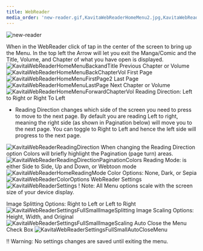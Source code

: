 ```yaml
---
title: WebReader
media_order: 'new-reader.gif,KavitaWebReaderHomeMenu2.jpg,KavitaWebReaderHomeMenuBackandTitle.jpg,KavitaWebReaderHomeMenuBackChapterVol.jpg,KavitaWebReaderHomeMenuLastPage.jpg,KavitaWebReaderHomeMenuForwardChapterVol.jpg,KavitaWebReaderReadingDirection.jpg,KavitaWebReaderReadingDirectionPaginationColors.jpg,KavitaWebReaderHomeReadingMode.jpg,KavitaWebReaderColorOptions.jpg,KavitaWebReaderSettings.jpg,KavitaWebReaderSettingsFullSmall.jpg,KavitaWebReaderSettingsFullSmallImageSplitting.jpg,KavitaWebReaderSettingsFullSmallImageScaling.jpg,KavitaWebReaderSettingsFullSmallAutoCloseMenu.jpg,KavitaWebReaderHomeMenuFirstPage2.jpg'
---
```


![new-reader](new-reader.gif "new-reader")

When in the WebReader click of tap in the center of the screen to bring up the Menu. In the top left the Arrow will let you exit the Manga/Comic and the Title, Volume, and Chapter of what you have open is displayed.
![KavitaWebReaderHomeMenuBackandTitle](KavitaWebReaderHomeMenuBackandTitle.jpg "KavitaWebReaderHomeMenuBackandTitle")
Previous Chapter or Volume
![KavitaWebReaderHomeMenuBackChapterVol](KavitaWebReaderHomeMenuBackChapterVol.jpg "KavitaWebReaderHomeMenuBackChapterVol")
First Page
![KavitaWebReaderHomeMenuFirstPage2](KavitaWebReaderHomeMenuFirstPage2.jpg "KavitaWebReaderHomeMenuFirstPage2")
Last Page
![KavitaWebReaderHomeMenuLastPage](KavitaWebReaderHomeMenuLastPage.jpg "KavitaWebReaderHomeMenuLastPage")
Next Chapter or Volume
![KavitaWebReaderHomeMenuForwardChapterVol](KavitaWebReaderHomeMenuForwardChapterVol.jpg "KavitaWebReaderHomeMenuForwardChapterVol")
Reading Direction: Left to Right or Right To Left

- Reading Direction changes which side of the screen you need to press to move to the next page. By default you are reading Left to right, meaning the right side (as shown in Pagination below) will move you to the next page. You can toggle to Right to Left and hence the left side will progress to the next page.

![KavitaWebReaderReadingDirection](KavitaWebReaderReadingDirection.jpg "KavitaWebReaderReadingDirection")
When changing the Reading Direction option Colors will briefly highlight the Pagination (page turn) areas.
![KavitaWebReaderReadingDirectionPaginationColors](KavitaWebReaderReadingDirectionPaginationColors.jpg "KavitaWebReaderReadingDirectionPaginationColors")
Reading Mode: is either Side to Side, Up and Down, or Webtoon mode
![KavitaWebReaderHomeReadingMode](KavitaWebReaderHomeReadingMode.jpg "KavitaWebReaderHomeReadingMode")
Color Options: None, Dark, or Sepia 
![KavitaWebReaderColorOptions](KavitaWebReaderColorOptions.jpg "KavitaWebReaderColorOptions")
WebReader Settings
![KavitaWebReaderSettings](KavitaWebReaderSettings.jpg "KavitaWebReaderSettings")
! Note: All Menu options scale with the screen size of your device display.

Image Splitting Options: Right to Left or Left to Right
![KavitaWebReaderSettingsFullSmallImageSplitting](KavitaWebReaderSettingsFullSmallImageSplitting.jpg "KavitaWebReaderSettingsFullSmallImageSplitting")
Image Scaling Options: Height, Width, and Original
![KavitaWebReaderSettingsFullSmallImageScaling](KavitaWebReaderSettingsFullSmallImageScaling.jpg "KavitaWebReaderSettingsFullSmallImageScaling")
Auto Close the Menu Check Box
![KavitaWebReaderSettingsFullSmallAutoCloseMenu](KavitaWebReaderSettingsFullSmallAutoCloseMenu.jpg "KavitaWebReaderSettingsFullSmallAutoCloseMenu")

!! Warning: No settings changes are saved until exiting the menu.